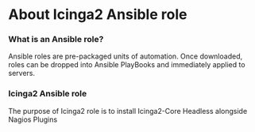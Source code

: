 # About Icinga2 Ansible role

### What is an Ansible role?

Ansible roles are pre-packaged units of automation. Once downloaded, roles can be dropped into Ansible PlayBooks and immediately applied to servers.

### Icinga2 Ansible role

The purpose of Icinga2 role is to install Icinga2-Core Headless alongside Nagios Plugins
